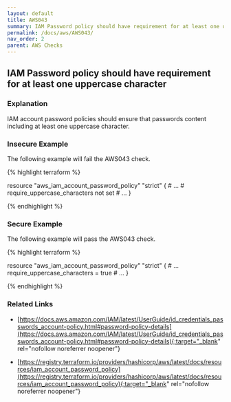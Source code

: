 ```yaml
---
layout: default
title: AWS043
summary: IAM Password policy should have requirement for at least one uppercase character.
permalink: /docs/aws/AWS043/
nav_order: 2
parent: AWS Checks
---
```


## IAM Password policy should have requirement for at least one uppercase character

### Explanation


IAM account password policies should ensure that passwords content including at least one uppercase character.



### Insecure Example

The following example will fail the AWS043 check.

{% highlight terraform %}

resource "aws_iam_account_password_policy" "strict" {
	# ...
	# require_uppercase_characters not set
	# ...
}

{% endhighlight %}



### Secure Example

The following example will pass the AWS043 check.

{% highlight terraform %}

resource "aws_iam_account_password_policy" "strict" {
	# ...
	require_uppercase_characters = true
	# ...
}

{% endhighlight %}


### Related Links


- [https://docs.aws.amazon.com/IAM/latest/UserGuide/id_credentials_passwords_account-policy.html#password-policy-details](https://docs.aws.amazon.com/IAM/latest/UserGuide/id_credentials_passwords_account-policy.html#password-policy-details){:target="_blank" rel="nofollow noreferrer noopener"}

- [https://registry.terraform.io/providers/hashicorp/aws/latest/docs/resources/iam_account_password_policy](https://registry.terraform.io/providers/hashicorp/aws/latest/docs/resources/iam_account_password_policy){:target="_blank" rel="nofollow noreferrer noopener"}

